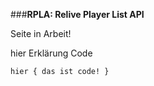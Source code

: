 ###**RPLA: Relive Player List API**

Seite in Arbeit!

hier Erklärung Code

	hier { das ist code! }
<br>


